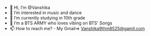 - 👋 Hi, I’m @Vanshika
- 👀 I’m interested in music and dance
- 🌱 I’m currently studying in 10th grade
- 💞️ I’m a BTS ARMY who loves vibing on BTS' Songs 
- 📫 How to reach me? - My Gmail=> Vanshika9thm8525@gamil.com

<!---
Vanshika1010/Vanshika1010 is a ✨ special ✨ repository because its `README.md` (this file) appears on your GitHub profile.
You can click the Preview link to take a look at your changes.
--->
